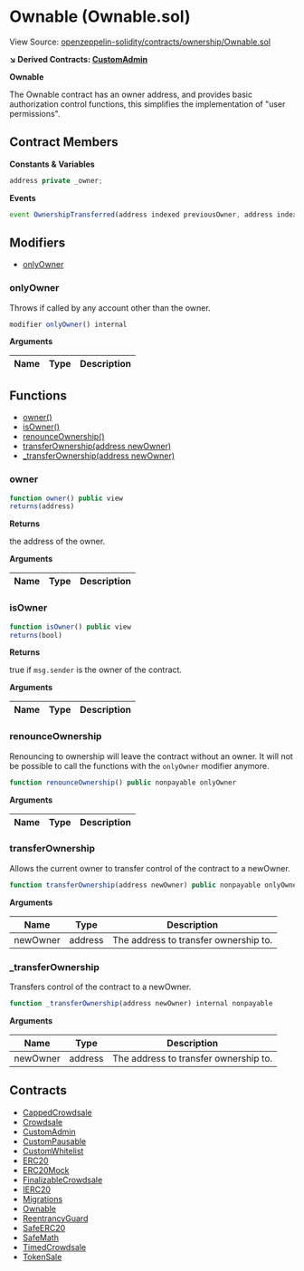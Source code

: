 # Ownable (Ownable.sol)

View Source: [openzeppelin-solidity/contracts/ownership/Ownable.sol](../openzeppelin-solidity/contracts/ownership/Ownable.sol)

**↘ Derived Contracts: [CustomAdmin](CustomAdmin.md)**

**Ownable**

The Ownable contract has an owner address, and provides basic authorization control
functions, this simplifies the implementation of "user permissions".

## Contract Members
**Constants & Variables**

```js
address private _owner;

```

**Events**

```js
event OwnershipTransferred(address indexed previousOwner, address indexed newOwner);
```

## Modifiers

- [onlyOwner](#onlyowner)

### onlyOwner

Throws if called by any account other than the owner.

```js
modifier onlyOwner() internal
```

**Arguments**

| Name        | Type           | Description  |
| ------------- |------------- | -----|

## Functions

- [owner()](#owner)
- [isOwner()](#isowner)
- [renounceOwnership()](#renounceownership)
- [transferOwnership(address newOwner)](#transferownership)
- [_transferOwnership(address newOwner)](#_transferownership)

### owner

```js
function owner() public view
returns(address)
```

**Returns**

the address of the owner.

**Arguments**

| Name        | Type           | Description  |
| ------------- |------------- | -----|

### isOwner

```js
function isOwner() public view
returns(bool)
```

**Returns**

true if `msg.sender` is the owner of the contract.

**Arguments**

| Name        | Type           | Description  |
| ------------- |------------- | -----|

### renounceOwnership

Renouncing to ownership will leave the contract without an owner.
It will not be possible to call the functions with the `onlyOwner`
modifier anymore.

```js
function renounceOwnership() public nonpayable onlyOwner 
```

**Arguments**

| Name        | Type           | Description  |
| ------------- |------------- | -----|

### transferOwnership

Allows the current owner to transfer control of the contract to a newOwner.

```js
function transferOwnership(address newOwner) public nonpayable onlyOwner 
```

**Arguments**

| Name        | Type           | Description  |
| ------------- |------------- | -----|
| newOwner | address | The address to transfer ownership to. | 

### _transferOwnership

Transfers control of the contract to a newOwner.

```js
function _transferOwnership(address newOwner) internal nonpayable
```

**Arguments**

| Name        | Type           | Description  |
| ------------- |------------- | -----|
| newOwner | address | The address to transfer ownership to. | 

## Contracts

* [CappedCrowdsale](CappedCrowdsale.md)
* [Crowdsale](Crowdsale.md)
* [CustomAdmin](CustomAdmin.md)
* [CustomPausable](CustomPausable.md)
* [CustomWhitelist](CustomWhitelist.md)
* [ERC20](ERC20.md)
* [ERC20Mock](ERC20Mock.md)
* [FinalizableCrowdsale](FinalizableCrowdsale.md)
* [IERC20](IERC20.md)
* [Migrations](Migrations.md)
* [Ownable](Ownable.md)
* [ReentrancyGuard](ReentrancyGuard.md)
* [SafeERC20](SafeERC20.md)
* [SafeMath](SafeMath.md)
* [TimedCrowdsale](TimedCrowdsale.md)
* [TokenSale](TokenSale.md)
